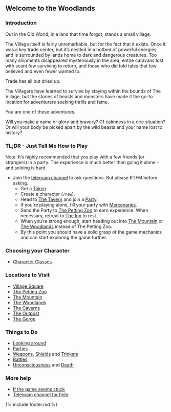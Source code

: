 ## Welcome to the Woodlands

### Introduction
Out in the Old World, in a land that time forgot, stands a small village.

The Village itself is fairly unremarkable, but for the fact that it exists. Once it was a key trade center, but
  it’s nestled in a hotbed of powerful energies, and is surrounded by lands home to dark and dangerous creatures. Too
  many shipments disappeared mysteriously in the area; entire caravans lost with scant few surviving to return, and
  those who did told tales that few believed and even fewer wanted to.

Trade has all but dried up.

The Villagers have learned to survive by staying within the bounds of The Village, but the stories of beasts and
  monsters have made it the go-to location for adventurers seeking thrills and fame.

You are one of these adventures.

Will you make a name or glory and bravery? Of calmness in a dire situation? Or will your body be picked apart by
  the wild beasts and your name lost to history?

### TL;DR - Just Tell Me How to Play
Note: It’s highly recommended that you play with a few friends (or strangers) in a party. The experience is much
  better than going it alone - and soloing is hard.

- Join the [telegram channel](https://t.me/woodlands_raven) to ask questions. But please RTFM before
    asking.
  - Get a [Token](token.md)
  - Create a character (`/new`).
  - Head to [The Tavern](locations/tavern/index.md) and join a [Party](parties.md).
  - If you're playing alone, fill your party with [Mercenaries](mercenaries.md).
  - Send the Party to [The Petting Zoo](locations/petting_zoo/index.md) to earn experience. When necessary, retreat to [The Inn](locations/inn/index.md) to rest.
  - When you’re strong enough, start heading out into [The Mountain](locations/mountain/index.md) or [The Woodlands](locations/woodlands/index.md) instead of The Petting Zoo.
  - By this point you should have a solid grasp of the game mechanics and can start exploring the game further.

### Choosing your Character
 - [Character Classes](character-classes/index.md)

### Locations to Visit

  - [Village Square](locations/village_square)
  - [The Petting Zoo](locations/petting_zoo/index.md)
  - [The Mountain](locations/mountain/index.md)
  - [The Woodlands](locations/woodlands)
  - [The Caverns](locations/cavern)
  - [The Outpost](locations/outpost/index.md)
  - [The Gorge](locations/gorge/index.md)

### Things to Do

  - [Looking around](look.md)
  - [Parties](parties.md)
  - [Weapons](items/weapons.md), [Shields](items/shields.md) and [Trinkets](items/trinkets.md) 
  - [Battles](battles.md)
  - [Unconsciousness](unconscious.md) and [Death](death.md)

### More help

  - [If the game seems stuck](stuck_game.md)
  - [Telegram channel for help](https://t.me/woodlands_raven)

{% include footer.md %}
